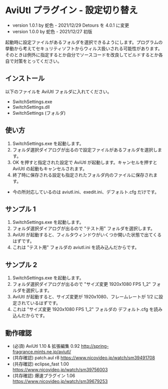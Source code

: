 # AviUtl プラグイン - 設定切り替え

* version 1.0.1 by 蛇色 - 2021/12/29 Detours を 4.0.1 に変更
* version 1.0.0 by 蛇色 - 2021/12/27 初版

起動時に設定ファイルがあるフォルダを選択できるようにします。プログラムの挙動から考えてセキュリティソフトからウィルス扱いされる可能性があります。そのときは例外に指定するとか自分でソースコードを改良してビルドするとか各自で対策をとってください。

## インストール

以下のファイルを AviUtl フォルダに入れてください。
* SwitchSettings.exe
* SwitchSettings.dll
* SwitchSettings (フォルダ)

## 使い方

1. SwitchSettings.exe を起動します。
2. フォルダ選択ダイアログが出るので設定ファイルがあるフォルダを選択します。
3. OK を押すと指定された設定で AviUtl が起動します。キャンセルを押すと AviUtl の起動もキャンセルされます。
4. 終了時に保存される設定も指定されたフォルダ内のファイルに保存されます。

* 今の所対応しているのは aviutl.ini、exedit.ini、デフォルト.cfg だけです。

## サンプル 1

1. SwitchSettings.exe を起動します。
2. フォルダ選択ダイアログが出るので "テスト用" フォルダを選択します。
3. AviUtl が起動すると、フィルタウィンドウがいくつか開いた状態で出てくるはずです。
4. これは "テスト用" フォルダの aviutl.ini を読み込んだからです。

## サンプル 2

1. SwitchSettings.exe を起動します。
2. フォルダ選択ダイアログが出るので "サイズ変更 1920x1080 FPS 1_2" フォルダを選択します。
3. AviUtl が起動すると、サイズ変更が 1920x1080、フレームレートが 1/2 に設定されているはずです。
4. これは "サイズ変更 1920x1080 FPS 1_2" フォルダの デフォルト.cfg を読み込んだからです。

## 動作確認

* (必須) AviUtl 1.10 & 拡張編集 0.92 http://spring-fragrance.mints.ne.jp/aviutl/
* (共存確認) patch.aul r8 https://www.nicovideo.jp/watch/sm39491708
* (共存確認) eclipse_fast 1.00 https://www.nicovideo.jp/watch/sm39756003
* (共存確認) 爆速プラグイン 1.06 https://www.nicovideo.jp/watch/sm39679253
